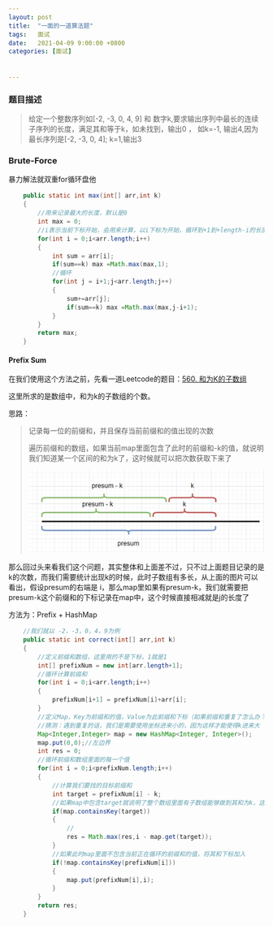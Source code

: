 ```yaml
---
layout: post
title:  "一面的一道算法题"
tags:   面试 
date:   2021-04-09 9:00:00 +0800
categories: [面试]


---
```


### 题目描述
>给定一个整数序列如[-2, -3, 0, 4, 9] 和 数字k,要求输出序列中最长的连续子序列的长度，满足其和等于k，如未找到，输出0 ， 如k=-1, 输出4,因为最长序列是[-2, -3, 0, 4];  k=1,输出3

### Brute-Force

暴力解法就双重for循环盘他

```java
    public static int max(int[] arr,int k)
    {
        //用来记录最大的长度，默认是0
        int max = 0;
        //i表示当前下标开始，会用来计算，以i下标为开始，循环到+1到+length-i的长度
        for(int i = 0;i<arr.length;i++)
        {
            int sum = arr[i];
            if(sum==k) max =Math.max(max,1);
            //循环
            for(int j = i+1;j<arr.length;j++)
            {
                sum+=arr[j];
                if(sum==k) max =Math.max(max,j-i+1);
            }
        }
        return max;
    }
```



#### Prefix Sum

在我们使用这个方法之前，先看一道Leetcode的题目：[560. 和为K的子数组](https://leetcode-cn.com/problems/subarray-sum-equals-k/)

这里所求的是数组中，和为k的子数组的个数。

思路：

>记录每一位的前缀和，并且保存当前前缀和的值出现的次数
>
>遍历前缀和的数组，如果当前map里面包含了此时的前缀和-k的值，就说明我们知道某一个区间的和为k了，这时候就可以把次数获取下来了
>
>![image-20210409205318603](https://raw.githubusercontent.com/ARP2019/ImageUpload/master/img/2021-03-16/image-20210409205318603.png)

那么回过头来看我们这个问题，其实整体和上面差不过，只不过上面题目记录的是k的次数，而我们需要统计出现k的时候，此时子数组有多长，从上面的图片可以看出，假设presum的右端是 i，那么map里如果有presum-k，我们就需要把presum-k这个前缀和的下标记录在map中，这个时候直接相减就是j的长度了

方法为：Prefix + HashMap

```java
    //我们就以 -2，-3，0，4，9为例
	public static int correct(int[] arr,int k)
    {
        //定义前缀和数组，这里用的不是下标，1就是1
        int[] prefixNum = new int[arr.length+1];
        //循环计算前缀和
        for(int i = 0;i<arr.length;i++)
        {
            prefixNum[i+1] = prefixNum[i]+arr[i];
        }
        //定义Map，Key为前缀和的值，Value为此前缀和下标（如果前缀和重复了怎么办？？？）
        //猜测：遇到重复的话，我们是需要使用坐标进来小的，因为这样才能使得k进来大
        Map<Integer,Integer> map = new HashMap<Integer, Integer>();
        map.put(0,0);//左边界
        int res = 0;
        //循环前缀和数组里面的每一个值
        for(int i = 0;i<prefixNum.length;i++)
        {
            //计算我们要找的目标前缀和
            int target = prefixNum[i] - k;
            //如果map中包含target就说明了整个数组里面有子数组能够做到其和为k，这个时候需要去除其下标，做差即可
            if(map.containsKey(target))
            {
                //
                res = Math.max(res,i - map.get(target));
            }
            //如果此时map里面不包含当前正在循环的前缀和的值，将其和下标加入
            if(!map.containsKey(prefixNum[i]))
            {
                map.put(prefixNum[i],i);
            }
        }
        return res;
    }
```

